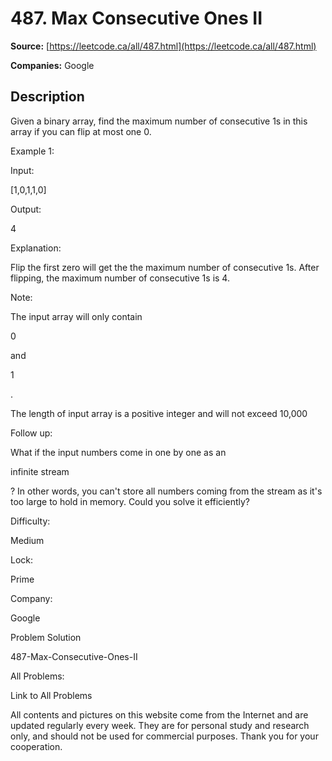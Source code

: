 # 487. Max Consecutive Ones II

**Source:** [https://leetcode.ca/all/487.html](https://leetcode.ca/all/487.html)

**Companies:** Google

## Description

Given a binary array, find the maximum number of consecutive 1s in this array if you can
        flip at most one 0.

Example 1:

Input:

[1,0,1,1,0]

Output:

4

Explanation:

Flip the first zero will get the the maximum number of consecutive 1s.
    After flipping, the maximum number of consecutive 1s is 4.

Note:

The input array will only contain

0

and

1

.

The length of input array is a positive integer and will not exceed 10,000

Follow up:

What if the input numbers come in one by one as an

infinite stream

? In other words,
        you can't store all numbers coming from the stream as it's too large to hold in memory.
        Could you solve it efficiently?

Difficulty:

Medium

Lock:

Prime

Company:

Google

Problem Solution

487-Max-Consecutive-Ones-II

All Problems:

Link to All Problems

All contents and pictures on this website come from the Internet and are updated regularly every week. They are for personal study and research only, and should not be used for commercial purposes. Thank you for your cooperation.

